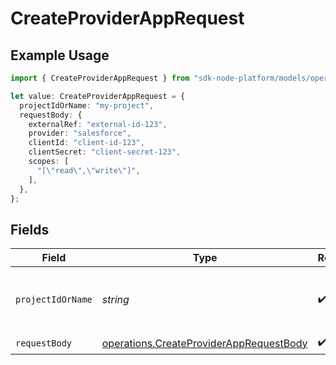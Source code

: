 # CreateProviderAppRequest

## Example Usage

```typescript
import { CreateProviderAppRequest } from "sdk-node-platform/models/operations";

let value: CreateProviderAppRequest = {
  projectIdOrName: "my-project",
  requestBody: {
    externalRef: "external-id-123",
    provider: "salesforce",
    clientId: "client-id-123",
    clientSecret: "client-secret-123",
    scopes: [
      "[\"read\",\"write\"]",
    ],
  },
};
```

## Fields

| Field                                                                                              | Type                                                                                               | Required                                                                                           | Description                                                                                        | Example                                                                                            |
| -------------------------------------------------------------------------------------------------- | -------------------------------------------------------------------------------------------------- | -------------------------------------------------------------------------------------------------- | -------------------------------------------------------------------------------------------------- | -------------------------------------------------------------------------------------------------- |
| `projectIdOrName`                                                                                  | *string*                                                                                           | :heavy_check_mark:                                                                                 | The Ampersand project ID or project name.                                                          | my-project                                                                                         |
| `requestBody`                                                                                      | [operations.CreateProviderAppRequestBody](../../models/operations/createproviderapprequestbody.md) | :heavy_check_mark:                                                                                 | N/A                                                                                                |                                                                                                    |